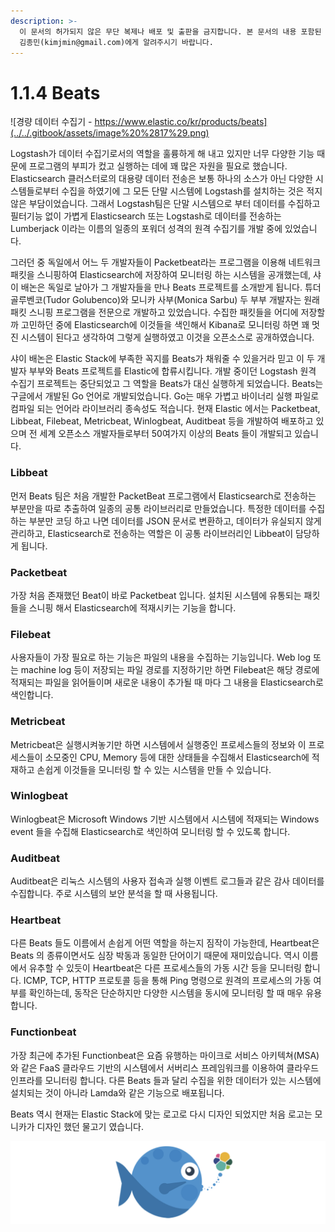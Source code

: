 ```yaml
---
description: >-
  이 문서의 허가되지 않은 무단 복제나 배포 및 출판을 금지합니다. 본 문서의 내용 포함된 자료를 인용하고자 하는 경우 출처를 명시하고
  김종민(kimjmin@gmail.com)에게 알려주시기 바랍니다.
---
```


# 1.1.4 Beats

![&#xACBD;&#xB7C9; &#xB370;&#xC774;&#xD130; &#xC218;&#xC9D1;&#xAE30; - https://www.elastic.co/kr/products/beats](../../.gitbook/assets/image%20%2817%29.png)

  Logstash가 데이터 수집기로서의 역할을 훌륭하게 해 내고 있지만 너무 다양한 기능 때문에 프로그램의 부피가 컸고 실행하는 데에 꽤 많은 자원을 필요로 했습니다. Elasticsearch 클러스터로의 대용량 데이터 전송은 보통 하나의 소스가 아닌 다양한 시스템들로부터 수집을 하였기에 그 모든 단말 시스템에 Logstash를 설치하는 것은 적지 않은 부담이었습니다. 그래서 Logstash팀은 단말 시스템으로 부터 데이터를 수집하고 필터기능 없이 가볍게 Elasticsearch 또는 Logstash로 데이터를 전송하는 Lumberjack 이라는 이름의 일종의 포워더 성격의 원격 수집기를 개발 중에 있었습니다.

  그러던 중 독일에서 어느 두 개발자들이 Packetbeat라는 프로그램을 이용해 네트워크 패킷을 스니핑하여 Elasticsearch에 저장하여 모니터링 하는 시스템을 공개했는데, 샤이 배논은 독일로 날아가 그 개발자들을 만나 Beats 프로젝트를 소개받게 됩니다. 튜더 골루벤코\(Tudor Golubenco\)와 모니카 사부\(Monica Sarbu\) 두 부부 개발자는 원래 패킷 스니핑 프로그램을 전문으로 개발하고 있었습니다. 수집한 패킷들을 어디에 저장할까 고민하던 중에 Elasticsearch에 이것들을 색인해서 Kibana로 모니터링 하면 꽤 멋진 시스템이 된다고 생각하여 그렇게 실행하였고 이것을 오픈소스로 공개하였습니다.

  샤이 배논은 Elastic Stack에 부족한 꼭지를 Beats가 채워줄 수 있을거라 믿고 이 두 개발자 부부와 Beats 프로젝트를 Elastic에 합류시킵니다. 개발 중이던 Logstash 원격 수집기 프로젝트는 중단되었고 그 역할을 Beats가 대신 실행하게 되었습니다. Beats는 구글에서 개발된 Go 언어로 개발되었습니다. Go는 매우 가볍고 바이너리 실행 파일로 컴파일 되는 언어라 라이브러리 종속성도 적습니다. 현재 Elastic 에서는 Packetbeat, Libbeat, Filebeat, Metricbeat, Winlogbeat, Auditbeat 등을 개발하여 배포하고 있으며 전 세계 오픈소스 개발자들로부터 50여가지 이상의 Beats 들이 개발되고 있습니다.

### Libbeat

  먼저 Beats 팀은 처음 개발한 PacketBeat 프로그램에서 Elasticsearch로 전송하는 부분만을 따로 추출하여 일종의 공통 라이브러리로 만들었습니다. 특정한 데이터를 수집하는 부분만 코딩 하고 나면 데이터를 JSON 문서로 변환하고, 데이터가 유실되지 않게 관리하고, Elasticsearch로 전송하는 역할은 이 공통 라이브러리인 Libbeat이 담당하게 됩니다.

### Packetbeat

  가장 처음 존재했던 Beat이 바로 Packetbeat 입니다. 설치된 시스템에 유통되는 패킷들을 스니핑 해서 Elasticsearch에 적재시키는 기능을 합니다.

### Filebeat

  사용자들이 가장 필요로 하는 기능은 파일의 내용을 수집하는 기능입니다. Web log 또는 machine log 등이 저장되는 파일 경로를 지정하기만 하면 Filebeat은 해당 경로에 적재되는 파일을 읽어들이며 새로운 내용이 추가될 때 마다 그 내용을 Elasticsearch로 색인합니다.

### Metricbeat

  Metricbeat은 실행시켜놓기만 하면 시스템에서 실행중인 프로세스들의 정보와 이 프로세스들이 소모중인 CPU, Memory 등에 대한 상태들을 수집해서 Elasticsearch에 적재하고 손쉽게 이것들을 모니터링 할 수 있는 시스템을 만들 수 있습니다.

### Winlogbeat

  Winlogbeat은 Microsoft Windows 기반 시스템에서 시스템에 적재되는 Windows event 들을 수집해 Elasticsearch로 색인하여 모니터링 할 수 있도록 합니다.

### Auditbeat

  Auditbeat은 리눅스 시스템의 사용자 접속과 실행 이벤트 로그들과 같은 감사 데이터를 수집합니다. 주로 시스템의 보안 분석을 할 때 사용됩니다.

### Heartbeat

  다른 Beats 들도 이름에서 손쉽게 어떤 역할을 하는지 짐작이 가능한데, Heartbeat은 Beats 의 종류이면서도 심장 박동과 동일한 단어이기 때문에 재미있습니다. 역시 이름에서 유추할 수 있듯이 Heartbeat은 다른 프로세스들의 가동 시간 등을 모니터링 합니다. ICMP, TCP, HTTP 프로토콜 등을 통해 Ping 명령으로 원격의 프로세스의 가동 여부를 확인하는데, 동작은 단순하지만 다양한 시스템을 동시에 모니터링 할 때 매우 유용합니다.

### Functionbeat

  가장 최근에 추가된 Functionbeat은 요즘 유행하는 마이크로 서비스 아키텍쳐\(MSA\)와 같은 FaaS 클라우드 기반의 시스템에서 서버리스 프레임워크를 이용하여 클라우드 인프라를 모니터링 합니다. 다른 Beats 들과 달리 수집을 위한 데이터가 있는 시스템에 설치되는 것이 아니라 Lamda와 같은 기능으로 배포됩니다.

  Beats 역시 현재는 Elastic Stack에 맞는 로고로 다시 디자인 되었지만 처음 로고는 모니카가 디자인 했던 물고기 였습니다.

![Beats&#xC758; &#xC61B; &#xB85C;&#xACE0;](../../.gitbook/assets/image%20%2814%29.png)

